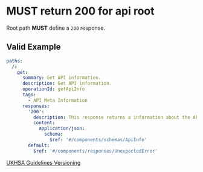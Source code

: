 # **MUST** return 200 for api root

Root path **MUST** define a `200` response.

## Valid Example

```yaml
paths:
  /:
    get:
      summary: Get API information.
      description: Get API information.
      operationId: getApiInfo
      tags:
        - API Meta Information
      responses:
        '200':
          description: This response returns a information about the API.
          content:
            application/json:
              schema:
                $ref: '#/components/schemas/ApiInfo'
        default:
          $ref: '#/components/responses/UnexpectedError'
```

[UKHSA Guidelines Versioning][1]

[1]: ../../api-guidelines/versioning-and-deprecation.md#api-root-endpoint
